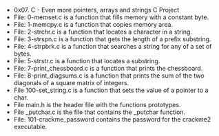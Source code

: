 - 0x07. C - Even more pointers, arrays and strings C Project
- File: 0-memset.c is a function that fills memory with a constant byte.
- File: 1-memcpy.c is a function that copies memory area.
- File: 2-strchr.c is a function that locates a character in a string.
- File: 3-strspn.c is a function that gets the length of a prefix substring.
- File: 4-strpbrk.c is a function that searches a string for any of a set of bytes.
- File: 5-strstr.c is a function that locates a substring.
- File: 7-print_chessboard.c is a function that prints the chessboard.
- File: 8-print_diagsums.c is a function that prints the sum of the two diagonals of a square matrix of integers.
- File 100-set_string.c is a function that sets the value of a pointer to a char.
- File main.h is the header file with the functions prototypes.
- File _putchar.c is the file that contains the _putchar function.
- File: 101-crackme_password contains the password for the crackme2 executable.
